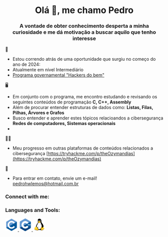 <h1 align="center">Olá 👋, me chamo Pedro</h1>
<h3 align="center">A vontade de obter conhecimento desperta a minha curiosidade e me dá motivação a buscar aquilo que tenho interesse</h3>

🏃
- Estou correndo atrás de uma oportunidade que surgiu no começo do ano de 2024:
- Atualmente em nível Intermediário
- [Programa governamental "Hackers do bem"](https://conteudo.hackersdobem.org.br/)

🖥️
- Em conjunto com o programa, me encontro estudando e revisando os seguintes conteúdos de programação **C, C++, Assembly**
- Além de procurar entender estruturas de dados como: **Listas, Filas, Pilhas, Árvores e Grafos**
- Busco entender e aprender estes tópicos relacioandos a cibersegurança **Redes de computadores, Sistemas operacionais**
- 
🐱‍💻
- Meu progresso em outras plataformas de conteúdos relacionados a cibersegurança [https://tryhackme.com/p/theOzymandias](https://tryhackme.com/p/theOzymandias)

📧
- Para entrar em contato, envie um e-mail! [pedrohwlemos@hotmail.com.br](pedrohwlemos@hotmail.com.br)

<h3 align="left">Connect with me:</h3>
<p align="left">
</p>

<h3 align="left">Languages and Tools:</h3>
<p align="left"> <a href="https://www.cprogramming.com/" target="_blank" rel="noreferrer"> <img src="https://raw.githubusercontent.com/devicons/devicon/master/icons/c/c-original.svg" alt="c" width="40" height="40"/> </a> <a href="https://www.w3schools.com/cpp/" target="_blank" rel="noreferrer"> <img src="https://raw.githubusercontent.com/devicons/devicon/master/icons/cplusplus/cplusplus-original.svg" alt="cplusplus" width="40" height="40"/> </a> <a href="https://www.linux.org/" target="_blank" rel="noreferrer"> <img src="https://raw.githubusercontent.com/devicons/devicon/master/icons/linux/linux-original.svg" alt="linux" width="40" height="40"/> </a> </p>
